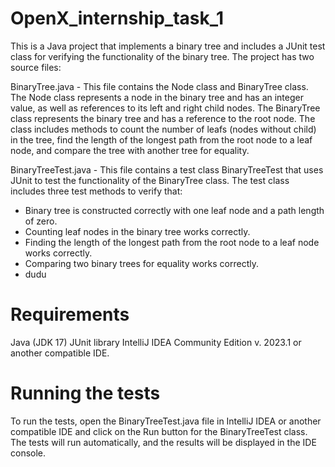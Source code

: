 # OpenX_internship_task_1

This is a Java project that implements a binary tree and includes a JUnit test class for verifying the functionality of the binary tree. The project has two source files:

BinaryTree.java - This file contains the Node class and BinaryTree class. The Node class represents a node in the binary tree and has an integer value, as well as references to its left and right child nodes. The BinaryTree class represents the binary tree and has a reference to the root node. The class includes methods to count the number of leafs (nodes without child) in the tree, find the length of the longest path from the root node to a leaf node, and compare the tree with another tree for equality.

BinaryTreeTest.java - This file contains a test class BinaryTreeTest that uses JUnit to test the functionality of the BinaryTree class. The test class includes three test methods to verify that:

+ Binary tree is constructed correctly with one leaf node and a path length of zero.
+ Counting leaf nodes in the binary tree works correctly.
+ Finding the length of the longest path from the root node to a leaf node works correctly.
+ Comparing two binary trees for equality works correctly.
+ dudu

# Requirements
Java (JDK 17)
JUnit library
IntelliJ IDEA Community Edition v. 2023.1 or another compatible IDE.

# Running the tests
To run the tests, open the BinaryTreeTest.java file in IntelliJ IDEA or another compatible IDE and click on the Run button for the BinaryTreeTest class. The tests will run automatically, and the results will be displayed in the IDE console.
